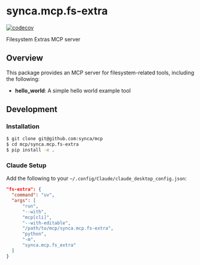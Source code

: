 # synca.mcp.fs-extra

[![codecov](https://codecov.io/gh/synca/mcp/branch/main/graph/badge.svg?flag=synca.mcp.fs-extra)](https://codecov.io/gh/synca/mcp)

Filesystem Extras MCP server

## Overview

This package provides an MCP server for filesystem-related tools, including the following:

- **hello_world**: A simple hello world example tool

## Development

### Installation

```bash
$ git clone git@github.com:synca/mcp
$ cd mcp/synca.mcp.fs-extra
$ pip install -e .
```

### Claude Setup

Add the following to your `~/.config/Claude/claude_desktop_config.json`:

```json
"fs-extra": {
  "command": "uv",
  "args": [
      "run",
      "--with",
      "mcp[cli]",
      "--with-editable",
      "/path/to/mcp/synca.mcp.fs-extra",
      "python",
      "-m",
      "synca.mcp.fs_extra"
  ]
}
```